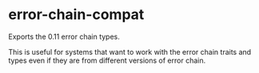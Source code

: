 # error-chain-compat

Exports the 0.11 error chain types.

This is useful for systems that want to work with the error chain traits
and types even if they are from different versions of error chain.
